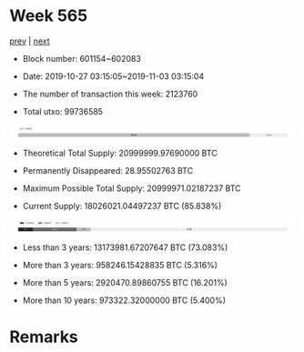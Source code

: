 # Week 565

[prev](week0564.md) | [next](week0566.md)

- Block number: 601154~602083

- Date: 2019-10-27 03:15:05~2019-11-03 03:15:04

- The number of transaction this week: 2123760

- Total utxo: 99736585

![](../images/mined_week0565.png)

- Theoretical Total Supply: 20999999.97690000 BTC

- Permanently Disappeared: 28.95502763 BTC

- Maximum Possible Total Supply: 20999971.02187237 BTC

- Current Supply: 18026021.04497237 BTC (85.838%)

![](../images/year_week0565.png)


- Less than 3 years: 13173981.67207647 BTC (73.083%)

- More than 3 years: 958246.15428835 BTC (5.316%)

- More than 5 years: 2920470.89860755 BTC (16.201%)

- More than 10 years: 973322.32000000 BTC (5.400%)

# Remarks

